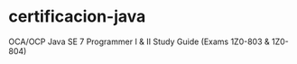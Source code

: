 # certificacion-java
OCA/OCP Java SE 7 Programmer I &amp; II Study Guide (Exams 1Z0-803 &amp; 1Z0-804)
